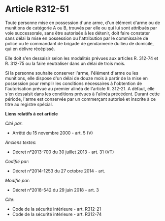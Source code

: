 # Article R312-51

Toute personne mise en possession d'une arme, d'un élément d'arme ou de munitions de catégorie A ou B, trouvés par elle ou
qui lui sont attribués par voie successorale, sans être autorisée à les détenir, doit faire constater sans délai la mise en
possession ou l'attribution par le commissaire de police ou le commandant de brigade de gendarmerie du lieu de domicile, qui
en délivre récépissé.

Elle doit s'en dessaisir selon les modalités prévues aux articles R. 312-74 et R. 312-75 ou la faire neutraliser dans un
délai de trois mois.

Si la personne souhaite conserver l'arme, l'élément d'arme ou les munitions, elle dispose d'un délai de douze mois à partir
de la mise en possession pour remplir les conditions nécessaires à l'obtention de l'autorisation prévue au premier alinéa de
l'article R. 312-21. A défaut, elle s'en dessaisit dans les conditions prévues à l'alinéa précédent. Durant cette période,
l'arme est conservée par un commerçant autorisé et inscrite à ce titre au registre spécial.

**Liens relatifs à cet article**

_Cité par_:

  - Arrêté du 15 novembre 2000 - art. 5 (V)

_Anciens textes_:

  - Décret n°2013-700 du 30 juillet 2013 - art. 31 (VT)

_Codifié par_:

  - Décret n°2014-1253 du 27 octobre 2014 - art.

_Modifié par_:

  - Décret n°2018-542 du 29 juin 2018 - art. 3

_Cite_:

  - Code de la sécurité intérieure - art. R312-21
  - Code de la sécurité intérieure - art. R312-74
